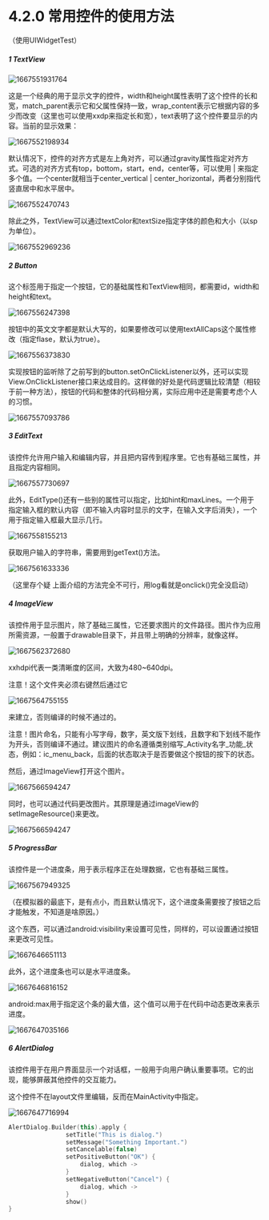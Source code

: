 # 4.2.0 常用控件的使用方法

（使用UIWidgetTest）

##### 1 TextView

![1667551931764](image/4.2.0常用控件的使用方法/1667551931764.png)

这是一个经典的用于显示文字的控件，width和height属性表明了这个控件的长和宽，match_parent表示它和父属性保持一致，wrap_content表示它根据内容的多少而改变（这里也可以使用xxdp来指定长和宽），text表明了这个控件要显示的内容。当前的显示效果：

![1667552198934](image/4.2.0常用控件的使用方法/1667552198934.png)

默认情况下，控件的对齐方式是左上角对齐，可以通过gravity属性指定对齐方式。可选的对齐方式有top，bottom，start，end，center等，可以使用 | 来指定多个值。一个center就相当于center_vertical | center_horizontal，两者分别指代竖直居中和水平居中。

![1667552470743](image/4.2.0常用控件的使用方法/1667552470743.png)

除此之外，TextView可以通过textColor和textSize指定字体的颜色和大小（以sp为单位）。

![1667552969236](image/4.2.0常用控件的使用方法/1667552969236.png)

##### 2 Button

这个标签用于指定一个按钮，它的基础属性和TextView相同，都需要id，width和height和text。

![1667556247398](image/4.2.0常用控件的使用方法/1667556247398.png)

按钮中的英文文字都是默认大写的，如果要修改可以使用textAllCaps这个属性修改（指定flase，默认为true）。

![1667556373830](image/4.2.0常用控件的使用方法/1667556373830.png)

实现按钮的监听除了之前写到的button.setOnClickListener以外，还可以实现View.OnClickListener接口来达成目的。这样做的好处是代码逻辑比较清楚（相较于前一种方法），按钮的代码和整体的代码相分离，实际应用中还是需要考虑个人的习惯。

![1667557093786](image/4.2.0常用控件的使用方法/1667557093786.png)

##### 3 EditText

该控件允许用户输入和编辑内容，并且把内容传到程序里。它也有基础三属性，并且指定内容相同。

![1667557730697](image/4.2.0常用控件的使用方法/1667557730697.png)

此外，EditType()还有一些别的属性可以指定，比如hint和maxLines。一个用于指定输入框的默认内容（即不输入内容时显示的文字，在输入文字后消失），一个用于指定输入框最大显示几行。

![1667558155213](image/4.2.0常用控件的使用方法/1667558155213.png)

获取用户输入的字符串，需要用到getText()方法。

![1667561633336](image/4.2.0常用控件的使用方法/1667561633336.png)

（这里存个疑 上面介绍的方法完全不可行，用log看就是onclick()完全没启动）

##### 4 ImageView

该控件用于显示图片，除了基础三属性，它还要求图片的文件路径。图片作为应用所需资源，一般置于drawable目录下，并且带上明确的分辨率，就像这样。

![1667562372680](image/4.2.0常用控件的使用方法/1667562372680.png)

xxhdpi代表一类清晰度的区间，大致为480~640dpi。

注意！这个文件夹必须右键然后通过它

![1667564755155](image/4.2.0常用控件的使用方法/1667564755155.png)

来建立，否则编译的时候不通过的。

注意！图片命名，只能有小写字母，数字，英文版下划线，且数字和下划线不能作为开头，否则编译不通过。建议图片的命名遵循类别缩写_Activity名字_功能_状态，例如：ic_menu_back，后面的状态取决于是否要做这个按钮的按下的状态。

然后，通过ImageView打开这个图片。

![1667566594247](image/4.2.0常用控件的使用方法/1667566594247.png)

同时，也可以通过代码更改图片。其原理是通过imageView的setImageResource()来更改。

![1667566594247](image/4.2.0常用控件的使用方法/1667566594247.png)

##### 5 ProgressBar

该控件是一个进度条，用于表示程序正在处理数据，它也有基础三属性。

![1667567949325](image/4.2.0常用控件的使用方法/1667567949325.png)

（在模拟器的最底下，是有点小，而且默认情况下，这个进度条需要按了按钮之后才能触发，不知道是啥原因。）

这个东西，可以通过android:visibility来设置可见性，同样的，可以设置通过按钮来更改可见性。

![1667646651113](image/4.2.0常用控件的使用方法/1667646651113.png)

此外，这个进度条也可以是水平进度条。

![1667646816152](image/4.2.0常用控件的使用方法/1667646816152.png)

android:max用于指定这个条的最大值，这个值可以用于在代码中动态更改来表示进度。

![1667647035166](image/4.2.0常用控件的使用方法/1667647035166.png)

##### 6 AlertDialog

该控件用于在用户界面显示一个对话框，一般用于向用户确认重要事项。它的出现，能够屏蔽其他控件的交互能力。

这个控件不在layout文件里编辑，反而在MainActivity中指定。

![1667647716994](image/4.2.0常用控件的使用方法/1667647716994.png)

```kotlin
AlertDialog.Builder(this).apply {
                setTitle("This is dialog.")
                setMessage("Something Important.")
                setCancelable(false)
                setPositiveButton("OK") {
                    dialog, which ->
                }
                setNegativeButton("Cancel") {
                    dialog, which ->
                }
                show()
}
```
